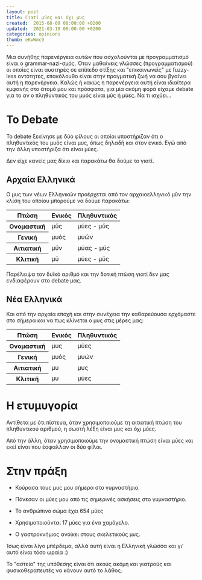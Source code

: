 ```yaml
---
layout: post
title: Γιατί μύες και όχι μυς
created:  2015-08-09 00:00:00 +0200
updated:  2021-03-19 00:00:00 +0200
categories: opinions
thumb: eKwWmc9
---
```


Μια συνήθης παρενέργεια αυτών που ασχολούνται με προγραμματισμό είναι ο 
grammar-nazi-σμός. Όταν μαθαίνεις
γλώσσες (προγραμματισμού) οι οποίες είναι αυστηρές σε επίπεδο στίξης και
"επικοινωνείς" με fuzzy-less οντότητες, επακόλουθο είναι στην πραγματική ζωή να
σου βγαίνει αυτή η παρενέργεια. Καλώς ή κακώς η παρενέργεια αυτή είναι ιδιαίτερα
εμφανής στο άτομό μου και πρόσφατα, για μία ακόμη φορά είχαμε debate για το αν ο
πληθυντικός του μυός είναι μύς ή μύες. Να τι ισχύει...

# Το Debate
Το debate ξεκίνησε με δύο φίλους οι οποίοι υποστήριζαν ότι ο πληθυντικός του 
μυός είναι μυς, όπως δηλαδή και στον ενικό. Εγώ από την άλλη υποστήριζα ότι 
είναι μύες.

Δεν είχε κανείς μας δίκιο και παρακάτω θα δούμε το γιατί.

## Αρχαία Ελληνικά

Ο μυς των νέων Ελληνικών προέρχεται από τον αρχαιοελληνικό μῦν την κλίση του
οποίου μπορούμε να δούμε παρακάτω:

<table class="table">
    <thead>
        <tr>
            <th>Πτώση</th>
            <th>Ενικός</th>
            <th>Πληθυντικός</th>
        </tr>
    </thead>
    <tbody>
        <tr>
            <th>Ονομαστική</th>
            <td>μῦς</td>
            <td>μύες - μῦς</td>
        </tr>
        <tr>
            <th>Γενική</th>
            <td>μυός</td>
            <td>μυῶν</td>
        </tr>
        <tr>
            <th>Αιτιατική</th>
            <td>μῦν</td>
            <td>μύας - μῦς</td>
        </tr>
        <tr>
            <th>Κλιτική</th>
            <td>μῦ</td>
            <td>μύες - μῦς</td>
        </tr>
    </tbody>
</table>

Παρέλειψα τον δυϊκό αριθμό και την δοτική πτώση γιατί δεν μας ενδιαφέρουν στο
debate μας.

## Νέα Ελληνικά

Και από την αρχαία εποχή και στην συνέχεια την καθαρεύουσα ερχόμαστε στο σήμερα
και να πως κλίνεται ο μυς στις μέρες μας:

<table class="table">
    <thead>
        <tr>
            <th>Πτώση</th>
            <th>Ενικός</th>
            <th>Πληθυντικός</th>
        </tr>
    </thead>
    <tbody>
        <tr>
            <th>Ονομαστική</th>
            <td>μυς</td>
            <td>μύες</td>
        </tr>
        <tr>
            <th>Γενική</th>
            <td>μυός</td>
            <td>μυών</td>
        </tr>
        <tr>
            <th>Αιτιατική</th>
            <td>μυ</td>
            <td>μυς</td>
        </tr>
        <tr>
            <th>Κλιτική</th>
            <td>μυ</td>
            <td>μύες</td>
        </tr>
    </tbody>
</table>

# Η ετυμυγορία

Αντίθετα με ότι πίστευα, όταν χρησιμοποιούμε τη αιτιατική πτώση του πληθυντικού
αριθμού, η σωστή λέξη είναι μυς και όχι μύες.

Από την άλλη, όταν χρησιμοποιούμε την ονομαστική πτώση είναι μύες και εκεί είναι
που έσφαλλαν οι δύο φίλοι.

# Στην πράξη

* Κούρασα τους μυς μου σήμερα στο γυμναστήριο.

* Πόνεσαν οι μύες μου από τις σημερινές ασκήσεις στο γυμναστήριο.

* Το ανθρώπινο σώμα έχει 654 μύες

* Χρησιμοποιούνται 17 μύες για ένα χαμόγελο.

* Ο γαστροκνήμιος ανοίκει στους σκελετικούς μυς.

Ίσως είναι λίγο μπέρδεμα, αλλά αυτή είναι η Ελληνική γλώσσα και γι' αυτό είναι
τόσο ωραία :)

Το "αστείο" της υπόθεσης είναι ότι ακούς ακόμη και γιατρούς και φυσικοθεραπευτές
να κάνουν αυτό το λάθος.